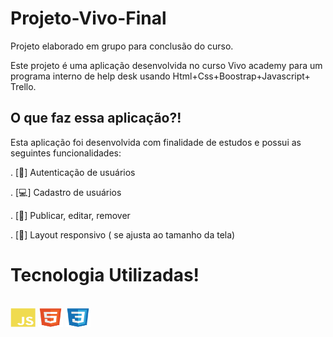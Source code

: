 # Projeto-Vivo-Final

Projeto elaborado em grupo para conclusão do curso.

Este projeto é uma aplicação desenvolvida no curso Vivo academy para um programa interno de help desk usando Html+Css+Boostrap+Javascript+ Trello.

## O que faz essa aplicação?!

Esta aplicação foi desenvolvida com finalidade de estudos e possui as seguintes funcionalidades:

. [🔑] Autenticação de usuários

. [💻] Cadastro de usuários 

. [📝] Publicar, editar, remover 

. [📲] Layout responsivo ( se ajusta ao tamanho da tela)

# Tecnologia Utilizadas!
<div style="display: inline_block"><br>
  <img align="center" alt="Mari-Js" height="30" width="40" src="https://raw.githubusercontent.com/devicons/devicon/master/icons/javascript/javascript-plain.svg">
  <img align="center" alt="Mari-HTML" height="30" width="40" src="https://raw.githubusercontent.com/devicons/devicon/master/icons/html5/html5-original.svg">
  <img align="center" alt="Mari-CSS" height="30" width="40" src="https://raw.githubusercontent.com/devicons/devicon/master/icons/css3/css3-original.svg">
  </div>
